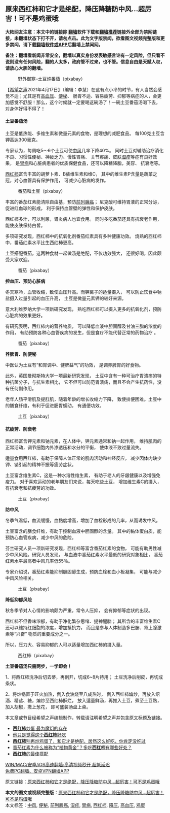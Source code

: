  <h2>原来西红柿和它才是绝配，降压降糖防中风…超厉害！可不是鸡蛋哦</h2> <p class="notice"><b>大陆网友注意：本文中的链接除 <a href="https://github.com/bannedbook/fanqiang" >翻墙</a>软件下载和<a href="https://github.com/killgcd/justmysocks/blob/master/README.md">翻墙推荐</a>链接外全部为禁网链接，未翻墙状态下打不开，请勿点击。此为文字版禁闻，欲看图文视频完整版和更多禁闻，请下载<a href="https://github.com/bannedbook/fanqiang">翻墙软件或APP</a>后翻墙上禁闻网。</p><p>备注：翻墙看新闻非常安全，翻墙以真实身份发表敏感言论有一定风险，但只看不说则没有任何风险，翻的人太多，政府管不过来，也不管。信息自由是天赋人权，请放心大胆的翻墙。</b></p>  <div class="entry"> <figure> <p><figcaption>野外御寒&#8211;土豆炖番茄（pixabay）</figcaption></figure> <p>【<span class='wp_keywordlink_affiliate'><a href="https://www.soundofhope.org" title="希望之声" target="_blank">希望之声</a></span>2021年4月17日】（编辑：李慧）在这有点小冷的时节，有人当然会感觉不适；尤其是有<a href="https://www.bannedbook.org/bnews/tag/%e9%ab%98%e8%a1%80%e5%8e%8b/" class="st_tag internal_tag" rel="tag" title="标签 高血压 下的日志">高血压</a>、<a href="https://www.bannedbook.org/bnews/tag/%e4%be%bf%e7%a7%98/" class="st_tag internal_tag" rel="tag" title="标签 便秘 下的日志">便秘</a>、 肠胃不适、容易疲劳、抑郁等病症的人，会更加感觉不舒服！那么，这个时候就一定要喝这碗汤了！一碗土豆番茄汤喝下去， 对身体好得不得了！</p> <h4><strong>土豆番茄汤</strong></h4> <p>土豆是低热能、多维生素和微量元素的食物，是理想的减肥食品。 每100克土豆含钾高达300毫克。</p> <p>专家认为，每周吃5～6个土豆可使<a href="https://www.bannedbook.org/bnews/tag/%E4%B8%AD%E9%A3%8E/" class="st_tag internal_tag" rel="tag" title="标签 中风 下的日志">中风</a>几率下降40%。 同时土豆对辅助治疗消化不良、习惯性便秘、神疲乏力、慢性胃痛、 关节疼痛、皮肤<a href="https://www.bannedbook.org/bnews/tag/%e6%b9%bf%e7%96%b9/" class="st_tag internal_tag" rel="tag" title="标签 湿疹 下的日志">湿疹</a>等症有良好效果， 是<a href="https://www.bannedbook.org/bnews/tag/%e8%83%83%e7%97%85/" class="st_tag internal_tag" rel="tag" title="标签 胃病 下的日志">胃病</a>和心脏病患者的优质保健食品，还可以降糖降脂，美容、 抗衰老等。</p> <p><a href="https://www.bannedbook.org/bnews/tag/%E8%A5%BF%E7%BA%A2%E6%9F%BF/" class="st_tag internal_tag" rel="tag" title="标签 西红柿 下的日志">西红柿</a>富含丰富的胡萝卜素、B族维生素和维C， 其中的维生素P含量是蔬菜之冠，对心血管具有保护作用， 可减少心脏病的发作。</p> <figure><figcaption> 番茄和土豆（pixabay）</figcaption></figure> <p>丰富的番茄红素能清除自由基，预防<a href="https://www.bannedbook.org/bnews/tag/%E5%89%8D%E5%88%97%E8%85%BA%E7%99%8C/" class="st_tag internal_tag" rel="tag" title="标签 前列腺癌 下的日志">前列腺癌</a>； 尼克酸可维持胃液的正常分泌，促进红血球的形成， 利于保持血管壁的弹性和保护皮肤。</p> <p>西红柿多汁，可以利尿，肾炎病人也宜食用。 同时多吃番茄还具有抗衰老作用，能使皮肤保持白皙。</p> <p>多项研究发现，西红柿中的抗氧化剂番茄红素具有多种健康功效。 烧熟的西红柿中，番茄红素水平比生西红柿更高。</p> <p>土豆搭配番茄，这两种食材一起做汤是绝配，不仅功效强大， 还很好喝，因此颇受大家欢迎。</p>  <figure><figcaption> 番茄（pixabay）</figcaption></figure> <p><strong>控血压、预防心脏病</strong></p> <p>冬天寒冷，血管收缩，致使血压升高。而钾离子的适量摄入， 可以防止饮食中钠盐摄入过量引起的血压升高， 土豆是微量元素钾的较好来源。</p> <p>意大利维罗纳大学一项新研究发现， 熟吃西红柿可以摄入更多的抗氧化剂，预防心脏病的效果更好。</p> <p>有研究表明，西红柿内的营养物质， 可以降低血液中胆固醇及甘油三脂的浓度的作用， 有助预防各种心血管疾病的发生，但是食疗不能代替正常的药物治疗 。</p> <figure><figcaption> 番茄（pixabay）</figcaption></figure> <p><strong>养脾胃、防便秘</strong></p> <p>中医认为土豆有“和胃调中、健脾益气”的功效， 是调养脾胃的好食物。</p> <p>此外，英国曼彻斯特大学一项最新研究发现， 土豆中含有一种可治疗胃溃疡的特种抗菌分子，与抗生素相比， 它不但可以防范胃溃疡，而且不会产生抗药性，没有任何副作用。</p> <p>老年人肠平滑肌及提肛肌，随着年龄的增长收缩力下降， 致使排便困难。土豆中的膳食纤维，有利于促进肠胃蠕动， 有通便功效。</p>  <figure><figcaption> 土豆（pixabay）</figcaption></figure> <h4><strong>抗疲劳、防衰老</strong></h4> <p>西红柿富含钾元素和钠元素，在人体中，钾元素通常和钠一起作用， 维持肌肉的正常活动，调节细胞内外渗透压和水分的平衡， 使体液不致过量流失。</p> <p>适量食用西红柿，有助于保障人体正常的肌肉活动和神经反应， 减少因体内缺少钾、钠引起的精神不振等疲劳症状。</p> <p>土豆富含维生素C，这是一种水溶性维生素， 有助于老人的牙龈健康以及增强免疫力。 对于喜欢运动的老年朋友们来说，每天吃些土豆， 增加维生素C的摄入，有抗衰老和抗疲劳的功效。</p> <figure><figcaption> 土豆（pixabay）</figcaption></figure> <p><strong>防中风</strong></p> <p>冬季气温低，血流缓慢，血黏度增高，增加了血栓形成的几率，从而诱发中风。</p> <p>土豆富含的膳食纤维，有助于控制血液中胆固醇的含量。 其中的黏体蛋白质，能预防心血管疾病，减少中风的危险。</p> <p>芬兰研究人员一项新研究发现，西红柿等富含番茄红素的食物， 可能有助男性减少中风风险。研究人员发现， 与血液中番茄红素水平最低的研究对象相比， 番茄红素水平最高者中风几率低55％。</p> <p>专家介绍说，番茄红素能抑制胆固醇生成，预防血栓和血小板凝集， 可能与减少中风风险相关。</p>  <figure><figcaption> 土豆（pixabay）</figcaption></figure> <p><strong>降低抑郁风险</strong></p> <p>秋冬季节对人心情的影响颇为严重，常令人压抑， 会有抑郁等症状的出现。</p> <p>西红柿不但香味浓郁，有助于净化繁杂思绪、提神醒脑； 其所含的丰富维生素C还可以维持红细胞的浓度，增加抵抗力， 而且是参与人体制造多巴胺、肾上腺激素等“兴奋” 物质的重要成分之一。</p> <p>所以，压力大、容易抑郁的人可以适量增加西红柿的摄入量。</p> <figure><figcaption> 西红柿（pixabay）</figcaption></figure> <p><strong>土豆番茄汤只需两步，一学即会！</strong></p> <p>1、将西红柿洗净后切去蒂，再剖开，切成6~8片待用； 土豆洗净后削皮，再切成条状。</p> <p>2、将炒锅置于旺火加热，倒入食油烧至八成热时， 倒入西红柿煸炒，再放入绍酒、精盐、糖，煸炒至西红柿酥烂， 放入适量鲜汤，再推入土豆，煮至土豆熟，加入胡椒，撒上葱花， 即可盛装汤盘上桌。</p> <p>本文章或节目经希望之声编辑制作，转载请注明希望之声并包含原文标题及链接。 </p>  <ul class='op-related-articles' title='相关阅读'> <li><a href='https://www.bannedbook.org/bnews/lifebaike/20210416/1527115.html' target='_blank'><b>西红柿</b>炒蛋 最为魔幻的存在</a></li> <li><a href='https://www.bannedbook.org/bnews/ssgc/20210405/1519754.html' target='_blank'>他只是觉得这个<b>西红柿</b>好吃</a></li> <li><a href='https://www.bannedbook.org/bnews/lifebaike/20210402/1517813.html' target='_blank'><b>西红柿</b>别再炒鸡蛋了，和它才是绝配，居然这么好吃，你肯定没吃过</a></li> <li><a href='https://www.bannedbook.org/bnews/health/20210401/1517016.html' target='_blank'>番茄红素为什么被称为“植物黄金”？多吃<b>西红柿</b>有哪些好处？</a></li> <li><a href='https://www.bannedbook.org/bnews/comments/20210401/1516887.html' target='_blank'><b>西红柿</b>的最佳搭配</a></li> </ul> <p class="texttj"> <a href="https://github.com/bannedbook/fanqiang/wiki/V2ray%E6%9C%BA%E5%9C%BA" target="_blank">WIN/MAC/安卓/iOS高速翻墙:高清视频秒开,超低延迟</a><br/> <a href="https://github.com/bannedbook/fanqiang/wiki/%E7%A6%81%E9%97%BB%E7%BD%91%E5%AE%89%E5%8D%93%E7%BF%BB%E5%A2%99%E6%96%B0%E9%97%BBAPP" target="_blank">免费PC翻墙、安卓VPN翻墙APP</a></p><p>原文链接：<a class="src_link"  href="https://www.soundofhope.org/post/269952" target="_blank">原来西红柿和它才是绝配，降压降糖防中风…超厉害！可不是鸡蛋哦</a></p><a name='sharetosocial'></a>       <div><b>本文的图文或视频完整版</b>：<a href='https://www.bannedbook.org/bnews/comments/20210417/1528284.html'>原来西红柿和它才是绝配，降压降糖防中风…超厉害！可不是鸡蛋哦</a></div>  </div><!--END ENTRY--> <div class="postfooter"> <div>本文标签：<a href="https://www.bannedbook.org/bnews/tag/%E4%B8%AD%E9%A3%8E/" rel="tag">中风</a>, <a href="https://www.bannedbook.org/bnews/tag/%e4%be%bf%e7%a7%98/" rel="tag">便秘</a>, <a href="https://www.bannedbook.org/bnews/tag/%E5%89%8D%E5%88%97%E8%85%BA%E7%99%8C/" rel="tag">前列腺癌</a>, <a href="https://www.bannedbook.org/bnews/tag/%e6%b9%bf%e7%96%b9/" rel="tag">湿疹</a>, <a href="https://www.bannedbook.org/bnews/tag/%e8%83%83%e7%97%85/" rel="tag">胃病</a>, <a href="https://www.bannedbook.org/bnews/tag/%E8%A5%BF%E7%BA%A2%E6%9F%BF/" rel="tag">西红柿</a>, <a href="https://www.bannedbook.org/bnews/tag/%E9%99%8D%E5%8E%8B/" rel="tag">降压</a>, <a href="https://www.bannedbook.org/bnews/tag/%e9%ab%98%e8%a1%80%e5%8e%8b/" rel="tag">高血压</a>, <a href="https://www.bannedbook.org/bnews/tag/%e9%b8%a1%e8%9b%8b/" rel="tag">鸡蛋</a></div>  </div><!--END POSTFOOTER--> 
